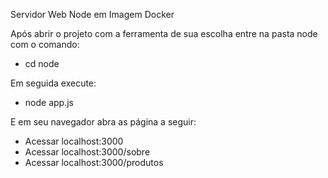 Servidor Web Node em Imagem Docker

Após abrir o projeto com a ferramenta de sua escolha entre na pasta node com o comando:

* cd node

Em seguida execute:

* node app.js

E em seu navegador abra as página a seguir:

* Acessar localhost:3000
* Acessar localhost:3000/sobre
* Acessar localhost:3000/produtos


